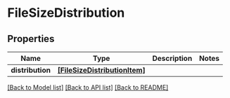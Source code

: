 # FileSizeDistribution


## Properties
Name | Type | Description | Notes
------------ | ------------- | ------------- | -------------
**distribution** | [**[FileSizeDistributionItem]**](FileSizeDistributionItem.md) |  | 

[[Back to Model list]](../#documentation-for-models) [[Back to API list]](../#documentation-for-api-endpoints) [[Back to README]](../)


